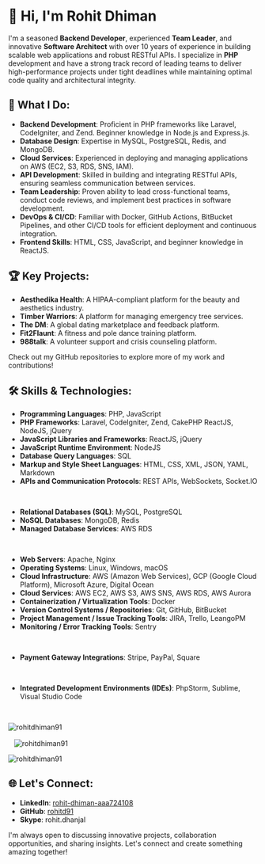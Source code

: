 <!--
**rohitdhiman91/rohitdhiman91** is a ✨ _special_ ✨ repository because its `README.md` (this file) appears on your GitHub profile.

Here are some ideas to get you started:

- 🔭 I’m currently working on ...
- 🌱 I’m currently learning ...
- 👯 I’m looking to collaborate on ...
- 🤔 I’m looking for help with ...
- 💬 Ask me about ...
- 📫 How to reach me: ...
- 😄 Pronouns: ...
- ⚡ Fun fact: ...
-->
# 👋 Hi, I'm Rohit Dhiman

I'm a seasoned **Backend Developer**, experienced **Team Leader**, and innovative **Software Architect** with over 10 years of experience in building scalable web applications and robust RESTful APIs. I specialize in **PHP** development and have a strong track record of leading teams to deliver high-performance projects under tight deadlines while maintaining optimal code quality and architectural integrity.

## 🚀 What I Do:

- **Backend Development**: Proficient in PHP frameworks like Laravel, CodeIgniter, and Zend. Beginner knowledge in Node.js and Express.js.
- **Database Design**: Expertise in MySQL, PostgreSQL, Redis, and MongoDB.
- **Cloud Services**: Experienced in deploying and managing applications on AWS (EC2, S3, RDS, SNS, IAM).
- **API Development**: Skilled in building and integrating RESTful APIs, ensuring seamless communication between services.
- **Team Leadership**: Proven ability to lead cross-functional teams, conduct code reviews, and implement best practices in software development.
- **DevOps & CI/CD**: Familiar with Docker, GitHub Actions, BitBucket Pipelines, and other CI/CD tools for efficient deployment and continuous integration.
- **Frontend Skills**: HTML, CSS, JavaScript, and beginner knowledge in ReactJS.

## 🏆 Key Projects:

- **Aesthedika Health**: A HIPAA-compliant platform for the beauty and aesthetics industry.
- **Timber Warriors**: A platform for managing emergency tree services.
- **The DM**: A global dating marketplace and feedback platform.
- **Fit2Flaunt**: A fitness and pole dance training platform.
- **988talk**: A volunteer support and crisis counseling platform.

Check out my GitHub repositories to explore more of my work and contributions!

## 🛠 Skills & Technologies:

- **Programming Languages**: PHP, JavaScript
- **PHP Frameworks**: Laravel, CodeIgniter, Zend, CakePHP ReactJS, NodeJS, jQuery
- **JavaScript Libraries and Frameworks**: ReactJS, jQuery
- **JavaScript Runtime Environment**: NodeJS
- **Database Query Languages**: SQL
- **Markup and Style Sheet Languages**: HTML, CSS, XML, JSON, YAML, Markdown
- **APIs and Communication Protocols**: REST APIs, WebSockets, Socket.IO
<br/>

- **Relational Databases (SQL)**: MySQL, PostgreSQL
- **NoSQL Databases**: MongoDB, Redis
- **Managed Database Services**: AWS RDS
<br/>

- **Web Servers**: Apache, Nginx
- **Operating Systems**: Linux, Windows, macOS
- **Cloud Infrastructure**: AWS (Amazon Web Services), GCP (Google Cloud Platform), Microsoft Azure, Digital Ocean
- **Cloud Services**: AWS EC2, AWS S3, AWS SNS, AWS RDS, AWS Aurora
- **Containerization / Virtualization Tools**: Docker
- **Version Control Systems / Repositories**: Git, GitHub, BitBucket
- **Project Management / Issue Tracking Tools**: JIRA, Trello, LeangoPM
- **Monitoring / Error Tracking Tools**: Sentry
<br/>

- **Payment Gateway Integrations**: Stripe, PayPal, Square
<br/>

- **Integrated Development Environments (IDEs)**: PhpStorm, Sublime, Visual Studio Code
<br/>

<p align="left"> <img src="https://komarev.com/ghpvc/?username=rohitdhiman91&label=Profile%20views&color=0e75b6&style=flat" alt="rohitdhiman91" /> </p>

<!-- <p align="left"> <a href="https://github.com/ryo-ma/github-profile-trophy"><img src="https://github-profile-trophy.vercel.app/?username=rohitdhiman91" alt="rohitdhiman91" /></a> </p>

<p><img align="left" src="https://github-readme-stats.vercel.app/api/top-langs?username=rohitdhiman91&show_icons=true&locale=en&layout=compact" alt="rohitdhiman91" /></p> -->

<p>&nbsp;&nbsp;&nbsp;<img align="center" src="https://github-readme-stats.vercel.app/api?username=rohitdhiman91&show_icons=true&locale=en&theme=dark" alt="rohitdhiman91" /></p>

<p><img align="center" src="https://github-readme-streak-stats.herokuapp.com/?user=rohitdhiman91&theme=dark" alt="rohitdhiman91" /></p>

## 🌐 Let's Connect:

- **LinkedIn**: [rohit-dhiman-aaa724108](https://in.linkedin.com/in/rohit-dhiman-aaa724108)
- **GitHub**: [rohitd91](https://github.com/rohitd91)
- **Skype**: rohit.dhanjal

I'm always open to discussing innovative projects, collaboration opportunities, and sharing insights. Let's connect and create something amazing together!
